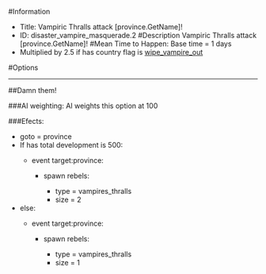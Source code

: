 #Information
 - Title: Vampiric Thralls attack [province.GetName]!
 - ID: disaster_vampire_masquerade.2
#Description
Vampiric Thralls attack [province.GetName]!
#Mean Time to Happen:
Base time = 1 days
 - Multiplied by 2.5 if has country flag is [wipe_vampire_out](../flags/wipe_vampire_out.md)

#Options

___
##Damn them!

###AI weighting:
AI weights this option at 100


###Efects:<ul><li>goto = province</li><li>If has total development is 500:</li><ul><li>event target:province:</li><ul><li>spawn rebels:</li><ul><li>type = vampires_thralls</li><li>size = 2</li></ul></ul></ul><li>else:</li><ul><li>event target:province:</li><ul><li>spawn rebels:</li><ul><li>type = vampires_thralls</li><li>size = 1</li></ul></ul></ul></ul>
